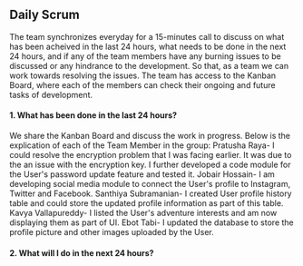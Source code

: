 ## Daily Scrum
The team synchronizes everyday for a 15-minutes call to discuss on what has been acheived in the last 24 hours, what needs to be done in the next 24 hours, and if any of the team members have any burning issues to be discussed or any hindrance to the development. So that, as a team we can work towards resolving the issues. The team has access to the Kanban Board, where each of the members can check their ongoing and future tasks of development.

#### 1. What has been done in the last 24 hours?
We share the Kanban Board and discuss the work in progress. Below is the explication of each of the Team Member in the group:
Pratusha Raya- I could resolve the encryption problem that I was facing earlier. It was due to the an issue with the encryption key. I further developed a code module for the User's password update feature and tested it.
Jobair Hossain- I am developing social media module to connect the User's profile to Instagram, Twitter and Facebook. 
Santhiya Subramanian- I created User profile history table and could store the updated profile information as part of this table.
Kavya Vallapureddy- I listed the User's adventure interests and am now displaying them as part of UI.
Ebot Tabi- I updated the database to store the profile picture and other images uploaded by the User.

#### 2. What will I do in the next 24 hours?
